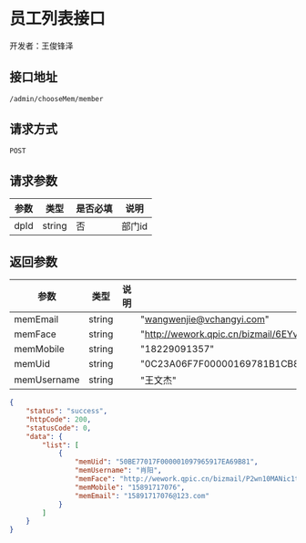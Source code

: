 # 员工列表接口

开发者：王俊锋泽

## 接口地址
`/admin/chooseMem/member`

## 请求方式
  `POST`

## 请求参数

|参数|类型|是否必填|说明|
| - | - | - | - |
| dpId | string | 否       | 部门id |

## 返回参数
| 参数  | 类型    | 说明          | 示例                                                         |
| ----- | --- | --------- | ---------------- |
|memEmail|string||"wangwenjie@vchangyi.com"|
|memFace|string||"http://wework.qpic.cn/bizmail/6EYvCBtYsxG6EReomt2FkloTR38vbibvHCicObQNpsH2dfsyUtQjUHiag/0"|
|memMobile|string||"18229091357"|
|memUid|string||"0C23A06F7F00000169781B1CB888EB5B"|
|memUsername|string||"王文杰"|


```json
{
    "status": "success",
    "httpCode": 200,
    "statusCode": 0,
    "data": {
        "list": [
            {
                "memUid": "50BE77017F000001097965917EA69B81",
                "memUsername": "肖阳",
                "memFace": "http://wework.qpic.cn/bizmail/P2wn10MANic1tu9IK4ibBawqwLvsDp2MGKCSMwEtbgAN5lmXJNnricBKA/0",
                "memMobile": "15891717076",
                "memEmail": "15891717076@123.com"
            }
        ]
    }
}
```
